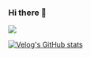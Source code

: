 ### Hi there 👋

 <img src="https://img.shields.io/badge/TypeScript-3178C6?style=flat&logo=TypeScript&logoColor=white"/>


[![Velog's GitHub stats](https://velog-readme-stats.vercel.app/api?name=hyeriish)](https://velog.io/@hyeriish/%EB%B0%B0%ED%8F%AC-%EA%B7%B8%ED%9B%84)
